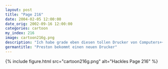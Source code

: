 ```yaml
---
layout: post
title: "Page 216"
date: 2004-02-05 12:00:00
date_orig: 2002-09-16 12:00:00
categories: cartoon
my_index: 216
image: cartoon216g.png
description: "Ich habe grade eben diesen tollen Drucker von Computers++ für nur 60 $ gekauft Sie haben mir sogar Tinte umsonst gegeben Preston, gib ihn zurück - Valu Mark ist der schlechteste Drucker, den du kaufen konntest Unsinn! Der Verkäufer hat gesagt, der Drucker kann 16 Dots per Inch, das ist mehr als.. oops Ich hasse dich jeden Tag ein bisschen mehr Ich denke diese Seite ist sehr gut herausgekommen Hackles Preston"
germantitle: "Preston bekommt einen neuen Drucker"
---
```


{% include figure.html src="cartoon216g.png" alt="Hackles Page 216"  %}
